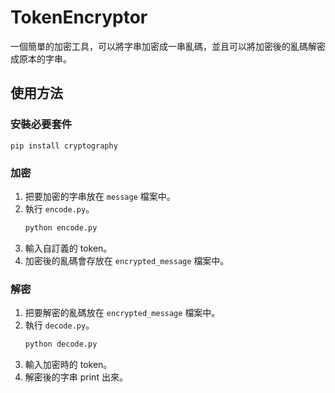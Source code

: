 # TokenEncryptor
一個簡單的加密工具，可以將字串加密成一串亂碼，並且可以將加密後的亂碼解密成原本的字串。

## 使用方法
### 安裝必要套件
    pip install cryptography

### 加密
1. 把要加密的字串放在 `message` 檔案中。
2. 執行 `encode.py`。
    ```python
    python encode.py
    ```
3. 輸入自訂義的 token。
4. 加密後的亂碼會存放在 `encrypted_message` 檔案中。

### 解密
1. 把要解密的亂碼放在 `encrypted_message` 檔案中。
2. 執行 `decode.py`。
    ```python
    python decode.py
    ```
3. 輸入加密時的 token。
4. 解密後的字串 print 出來。